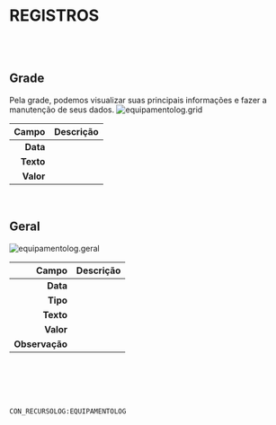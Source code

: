# REGISTROS
<br>
<br>

## Grade
Pela grade, podemos visualizar suas principais informações e fazer a manutenção de seus dados.
![equipamentolog.grid](https://raw.githubusercontent.com/netforcews/docs-erp/master/geral/imagens/equipamentolog.grid.png)

Campo | Descrição
--:|---
**Data** | 
**Texto** | 
**Valor** | 
<br>

## Geral
![equipamentolog.geral](https://raw.githubusercontent.com/netforcews/docs-erp/master/geral/imagens/equipamentolog.geral.png)

Campo | Descrição
--:|---
**Data** | 
**Tipo** | 
**Texto** | 
**Valor** | 
**Observação** | 
<br>
<br>
<br>
<br>

```CON_RECURSOLOG:EQUIPAMENTOLOG```
